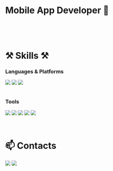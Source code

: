 # Mobile App Developer 🌱
<br><br><br>

# ⚒️ Skills ⚒️
### Languages & Platforms
![](https://img.shields.io/badge/Kotlin-7F52FF?style=flat-square&logo=Kotlin&logoColor=white)
![](https://img.shields.io/badge/Java-007396?style=flat-square&logo=Java&logoColor=white)
![](https://img.shields.io/badge/Android-34A853?style=flat-square&logo=Android&logoColor=white)
<br>
<br>
### Tools
![](https://img.shields.io/badge/androidstudio-3DDC84?style=flat-square&logo=androidstudio&logoColor=white)
![](https://img.shields.io/badge/firebase-FFCA28?style=flat-square&logo=firebase&logoColor=white)
![](https://img.shields.io/badge/git-F05032?style=flat-square&logo=git&logoColor=white)
![](https://img.shields.io/badge/github-181717?style=flat-square&logo=github&logoColor=white)
![](https://img.shields.io/badge/slack-4A154B?style=flat-square&logo=slack&logoColor=white)
<br>
<br>
<br>
# 📫 Contacts
<a href="https://jenny-daru.tistory.com"><img src="https://img.shields.io/badge/Tech Blog-000000?style=flat-square&logo=tistory&logoColor=white" /></a>
![](https://img.shields.io/badge/jihyeonyun812@gmail.com-EA4335?style=flat-square&logo=gmail&logoColor=white)


